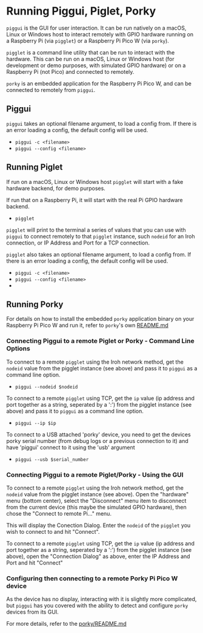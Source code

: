 # Running Piggui, Piglet, Porky

`piggui` is the GUI for user interaction. It can be run natively on a macOS, Linux or Windows host to interact
remotely with GPIO hardware running on a Raspberry Pi (via `pigglet`) or a Raspberry Pi Pico W (via `porky`).

`pigglet` is a command line utility that can be run to interact with the hardware. This can
be run on a macOS, Linux or Windows host (for development or demo purposes, with simulated GPIO hardware) or on
a Raspberry Pi (not Pico) and connected to remotely.

`porky` is an embedded application for the Raspberry Pi Pico W, and can be connected to remotely from `piggui`.

## Piggui

`piggui` takes an optional filename argument, to load a config from. If there is an error
loading a config, the default config will be used.

- `piggui -c <filename>`
- `piggui --config <filename>`

## Running Piglet

If run on a macOS, Linux or Windows host `pigglet` will start with a fake hardware backend, for demo purposes.

If run that on a Raspberry Pi, it will start with the real Pi GPIO hardware backend.

- `pigglet`

`pigglet` will print to the terminal a series of values that you can use with `piggui` to connect remotely to that
`pigglet` instance, such `nodeid` for an Iroh connection, or IP Address and Port for a TCP connection.

`pigglet` also takes an optional filename argument, to load a config from. If there is an error
loading a config, the default config will be used.

- `piggui -c <filename>`
- `piggui --config <filename>`
-

## Running Porky

For details on how to install the embedded `porky` application binary on your Raspberry Pi Pico W and run it, refer
to `porky`'s own [README.md](porky/README.md)

### Connecting Piggui to a remote Piglet or Porky - Command Line Options

To connect to a remote `pigglet` using the Iroh network method, get the `nodeid` value from the pigglet instance (see
above)
and pass it to
`piggui` as a command line option.

- `piggui --nodeid $nodeid`

To connect to a remote `pigglet` using TCP, get the `ip` value (ip address and port together as a string, seperated by a
':') from the pigglet instance (see above) and pass it to `piggui` as a command line option.

- `piggui --ip $ip`

To connect to a USB attached 'porky' device, you need to get the devices porky serial number (from debug logs or
a previous connection to it) and have 'piggui' connect to it using the 'usb' argument

- `piggui --usb $serial_number`

### Connecting Piggui to a remote Piglet/Porky - Using the GUI

To connect to a remote `pigglet` using the Iroh network method, get the `nodeid` value from the pigglet instance (see
above).
Open the "hardware" menu (bottom center), select the "Disconnect" menu item to disconnect from the current device
(this maybe the simulated GPIO hardware), then chose the "Connect to remote Pi..." menu.

This will display the Conection Dialog. Enter the `nodeid` of the `pigglet` you wish to connect to and hit "Connect".

To connect to a remote `pigglet` using TCP, get the `ip` value (ip address and port together as a string, seperated by a
':') from the pigglet instance (see above), open the "Connection Dialog" as above, enter the IP Address and Port and
hit "Connect"

### Configuring then connecting to a remote Porky Pi Pico W device

As the device has no display, interacting with it is slightly more complicated, but `piggui` has you covered with
the ability to detect and configure `porky` devices from its GUI.

For more details, refer to the [porky/README.md](porky/README.md)